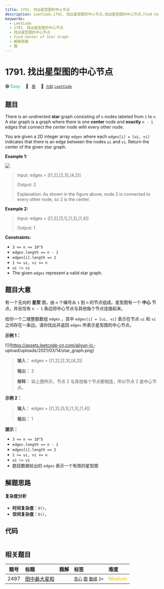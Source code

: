 ```yaml
---
title: 1791. 找出星型图的中心节点
description: LeetCode,1791. 找出星型图的中心节点,找出星型图的中心节点,Find Center of Star Graph,解题思路,图
keywords:
  - LeetCode
  - 1791. 找出星型图的中心节点
  - 找出星型图的中心节点
  - Find Center of Star Graph
  - 解题思路
  - 图
---
```


# 1791. 找出星型图的中心节点

🟢 <font color=#15bd66>Easy</font>&emsp; 🔖&ensp; [`图`](/tag/graph.md)&emsp; 🔗&ensp;[`力扣`](https://leetcode.cn/problems/find-center-of-star-graph) [`LeetCode`](https://leetcode.com/problems/find-center-of-star-graph)

## 题目

There is an undirected **star** graph consisting of `n` nodes labeled from `1`
to `n`. A star graph is a graph where there is one **center** node and
**exactly** `n - 1` edges that connect the center node with every other node.

You are given a 2D integer array `edges` where each `edges[i] = [ui, vi]`
indicates that there is an edge between the nodes `ui` and `vi`. Return the
center of the given star graph.



**Example 1:**

![](https://assets.leetcode.com/uploads/2021/02/24/star_graph.png)

> Input: edges = [[1,2],[2,3],[4,2]]
> 
> Output: 2
> 
> Explanation: As shown in the figure above, node 2 is connected to every other node, so 2 is the center.

**Example 2:**

> Input: edges = [[1,2],[5,1],[1,3],[1,4]]
> 
> Output: 1

**Constraints:**

  * `3 <= n <= 10^5`
  * `edges.length == n - 1`
  * `edges[i].length == 2`
  * `1 <= ui, vi <= n`
  * `ui != vi`
  * The given `edges` represent a valid star graph.


## 题目大意

有一个无向的 **星型** 图，由 `n` 个编号从 `1` 到 `n` 的节点组成。星型图有一个 **中心** 节点，并且恰有 `n - 1`
条边将中心节点与其他每个节点连接起来。

给你一个二维整数数组 `edges` ，其中 `edges[i] = [ui, vi]` 表示在节点 `ui` 和 `vi` 之间存在一条边。请你找出并返回
`edges` 所表示星型图的中心节点。

**示例 1：**

![](https://assets.leetcode-cn.com/aliyun-lc-
upload/uploads/2021/03/14/star_graph.png)

> 
> 
> 
> 
> 
> **输入：** edges = [[1,2],[2,3],[4,2]]
> 
> **输出：** 2
> 
> **解释：** 如上图所示，节点 2 与其他每个节点都相连，所以节点 2 是中心节点。
> 
> 

**示例 2：**

> 
> 
> 
> 
> 
> **输入：** edges = [[1,2],[5,1],[1,3],[1,4]]
> 
> **输出：** 1
> 
> 

**提示：**

  * `3 <= n <= 10^5`
  * `edges.length == n - 1`
  * `edges[i].length == 2`
  * `1 <= ui, vi <= n`
  * `ui != vi`
  * 题目数据给出的 `edges` 表示一个有效的星型图


## 解题思路

#### 复杂度分析

- **时间复杂度**：`O()`，
- **空间复杂度**：`O()`，

## 代码

```javascript

```

## 相关题目

<!-- prettier-ignore -->
| 题号 | 标题 | 题解 | 标签 | 难度 |
| :------: | :------ | :------: | :------ | :------ |
| 2497 | [图中最大星和](https://leetcode.com/problems/maximum-star-sum-of-a-graph) |  |  [`贪心`](/tag/greedy.md) [`图`](/tag/graph.md) [`数组`](/tag/array.md) `2+` | <font color=#ffb800>Medium</font> |